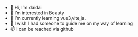 - 👋 Hi, I’m daidai
- 👀 I’m interested in Beauty
- 🌱 I’m currently learning vue3,vite,js.
- 💞️ I wish I had someone to guide me on my way of learning
- 📫 I can be reached via github

<!---
daidaibg/daidaibg is a ✨ special ✨ repository because its `README.md` (this file) appears on your GitHub profile.
You can click the Preview link to take a look at your changes.
--->
